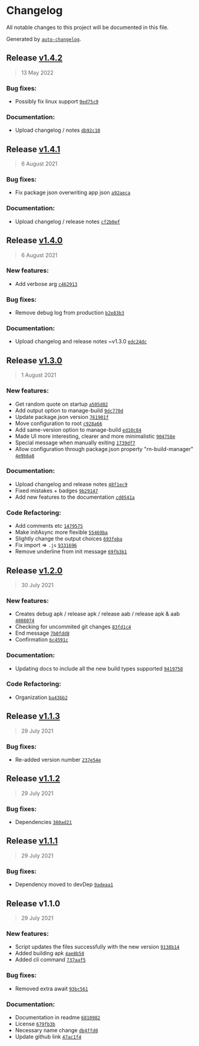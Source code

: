 # Changelog

All notable changes to this project will be documented in this file.

Generated by [`auto-changelog`](https://github.com/CookPete/auto-changelog).

## Release [v1.4.2](https://github.com/TryphonX/react-native-build-manager/compare/v1.4.1...v1.4.2)

> 13 May 2022

### Bug fixes:

- Possibly fix linux support [`9ed75c9`](https://github.com/TryphonX/react-native-build-manager/commit/9ed75c95294c6e69f2627034f2649b0ef85b2b4f)

### Documentation:

- Upload changelog / notes [`db92c10`](https://github.com/TryphonX/react-native-build-manager/commit/db92c106f7eedf53213faa08f43a884f731e6b80)

## Release [v1.4.1](https://github.com/TryphonX/react-native-build-manager/compare/v1.4.0...v1.4.1)

> 6 August 2021

### Bug fixes:

- Fix package json overwriting app json [`a92aeca`](https://github.com/TryphonX/react-native-build-manager/commit/a92aeca7eb4ccb57d94ac751879e4f249f3afad0)

### Documentation:

- Upload changelog / release notes [`cf2b0ef`](https://github.com/TryphonX/react-native-build-manager/commit/cf2b0ef50519445d7f03cb445d78588da78c331e)

## Release [v1.4.0](https://github.com/TryphonX/react-native-build-manager/compare/v1.3.0...v1.4.0)

> 6 August 2021

### New features:

- Add verbose arg [`c462913`](https://github.com/TryphonX/react-native-build-manager/commit/c46291341038d4a87048bde1f78bf6b32bcca117)

### Bug fixes:

- Remove debug log from production [`b2e83b3`](https://github.com/TryphonX/react-native-build-manager/commit/b2e83b35779d0d625ade8bb603e009d329750165)

### Documentation:

- Upload changelog and release notes ~v1.3.0 [`edc24dc`](https://github.com/TryphonX/react-native-build-manager/commit/edc24dc3327dbb3469382c94ca5f623d96c25b52)

## Release [v1.3.0](https://github.com/TryphonX/react-native-build-manager/compare/v1.2.0...v1.3.0)

> 1 August 2021

### New features:

- Get random quote on startup [`a505d02`](https://github.com/TryphonX/react-native-build-manager/commit/a505d02a7e6e2f2ee325f32da17d94120931b73b)
- Add output option to manage-build [`9dc770d`](https://github.com/TryphonX/react-native-build-manager/commit/9dc770d74c02c9da6af744e62f0b1eba680ae6ff)
- Update package.json version [`761901f`](https://github.com/TryphonX/react-native-build-manager/commit/761901f4877b5bc98f09529cf9915c63ace94e9d)
- Move configuration to root [`c928a66`](https://github.com/TryphonX/react-native-build-manager/commit/c928a66ad6ec90696de460136966e63fe43f5be0)
- Add same-version option to manage-build [`ed10c84`](https://github.com/TryphonX/react-native-build-manager/commit/ed10c84401d73ae31ffb0e4b5e98e4ffc0f4adfe)
- Made UI more interesting, clearer and more minimalistic [`904758e`](https://github.com/TryphonX/react-native-build-manager/commit/904758e9ccd8a5f5f8fe62f1ef020465128e2f59)
- Special message when manually exiting [`1739df7`](https://github.com/TryphonX/react-native-build-manager/commit/1739df7cfaef2fbe6792e0f2349f26e7309f86d9)
- Allow configuration through package.json property "rn-build-manager" [`4e9b6a8`](https://github.com/TryphonX/react-native-build-manager/commit/4e9b6a84293dfe4ad63677f39d058c00dcc2aa2b)

### Documentation:

- Upload changelog and release notes [`48f1ec9`](https://github.com/TryphonX/react-native-build-manager/commit/48f1ec9cb0b0a466bca0c9c320c6a44c47a8d191)
- Fixed mistakes + badges [`9b29147`](https://github.com/TryphonX/react-native-build-manager/commit/9b2914773736b20699a82e7b3f991769527caf9d)
- Add new features to the documentation [`cd0541a`](https://github.com/TryphonX/react-native-build-manager/commit/cd0541a6b68163432521e09d4500424b66624c8d)

### Code Refactoring:

- Add comments etc [`1479575`](https://github.com/TryphonX/react-native-build-manager/commit/1479575c1f120003cdd79094d1d82c632cab5fd6)
- Make initAsync more flexible [`55469ba`](https://github.com/TryphonX/react-native-build-manager/commit/55469bab2ae054a07e03c867692d5c5d58f7d336)
- Slightly change the output choices [`693feba`](https://github.com/TryphonX/react-native-build-manager/commit/693feba6e0513d2d07f2eeba787431dc7cb992e1)
- Fix import =&gt; `.js` [`9331696`](https://github.com/TryphonX/react-native-build-manager/commit/9331696cfd501e50c8d8a5d437ef1c3dbfe0a59d)
- Remove underline from init message [`69fb3b1`](https://github.com/TryphonX/react-native-build-manager/commit/69fb3b1421617074830359686b29f1235baf4aab)

## Release [v1.2.0](https://github.com/TryphonX/react-native-build-manager/compare/v1.1.3...v1.2.0)

> 30 July 2021

### New features:

- Creates debug apk / release apk / release aab / release apk & aab [`4808074`](https://github.com/TryphonX/react-native-build-manager/commit/4808074353fe342074ef6c44d7ec05706e35ff75)
- Checking for uncommited git changes [`83fd1c4`](https://github.com/TryphonX/react-native-build-manager/commit/83fd1c437d64a27310d1f91f52917ff0a378e2c5)
- End message [`7b0fdd8`](https://github.com/TryphonX/react-native-build-manager/commit/7b0fdd80eb0a674e22177d1105c53df97a5085a5)
- Confirmation [`6c4591c`](https://github.com/TryphonX/react-native-build-manager/commit/6c4591cc088622d3c50249802795f33ee0072559)

### Documentation:

- Updating docs to include all the new build types supported [`9419758`](https://github.com/TryphonX/react-native-build-manager/commit/9419758f27d2022982571af9b38b1960aa661258)

### Code Refactoring:

- Organization [`ba43bb2`](https://github.com/TryphonX/react-native-build-manager/commit/ba43bb20e24de4f5b95566759f867f48aed72119)

## Release [v1.1.3](https://github.com/TryphonX/react-native-build-manager/compare/v1.1.2...v1.1.3)

> 29 July 2021

### Bug fixes:

- Re-added version number [`237e54e`](https://github.com/TryphonX/react-native-build-manager/commit/237e54e8fee2bc29c0747bd2cfb7ba262f494a06)

## Release [v1.1.2](https://github.com/TryphonX/react-native-build-manager/compare/v1.1.1...v1.1.2)

> 29 July 2021

### Bug fixes:

- Dependencies [`380ad21`](https://github.com/TryphonX/react-native-build-manager/commit/380ad218603d719349bebcb26d6d614406c2fa3e)

## Release [v1.1.1](https://github.com/TryphonX/react-native-build-manager/compare/v1.1.0...v1.1.1)

> 29 July 2021

### Bug fixes:

- Dependency moved to devDep [`9adeaa1`](https://github.com/TryphonX/react-native-build-manager/commit/9adeaa1a12c1acf556b5c1bd3fadbddfaac20253)

## Release v1.1.0

> 29 July 2021

### New features:

- Script updates the files successfully with the new version [`9138b14`](https://github.com/TryphonX/react-native-build-manager/commit/9138b1484a9afecdca0e40da94d11db559ad4b25)
- Added building apk [`4ae8b58`](https://github.com/TryphonX/react-native-build-manager/commit/4ae8b58916f1751ac7bd7db8e4f83b841adebf8b)
- Added cli command [`737aaf5`](https://github.com/TryphonX/react-native-build-manager/commit/737aaf5ee0f8abbf4c914becbed1d23d0736cfe8)

### Bug fixes:

- Removed extra await [`93bc561`](https://github.com/TryphonX/react-native-build-manager/commit/93bc56144818cdc0ad24d9a161b2c042bd35d13e)

### Documentation:

- Documentation in readme [`6810982`](https://github.com/TryphonX/react-native-build-manager/commit/6810982b42bbd89e35388916e5c2fb3f87ff5e4c)
- License [`679fb3b`](https://github.com/TryphonX/react-native-build-manager/commit/679fb3b3a85e005d3ae1f8353a64dc862f004c0d)
- Necessary name change [`db4ffd0`](https://github.com/TryphonX/react-native-build-manager/commit/db4ffd0e8b58b31674605d390fee0b08eb8029cf)
- Update github link [`47ac1f4`](https://github.com/TryphonX/react-native-build-manager/commit/47ac1f40af1f985d158f0dde62c91889798bf969)
